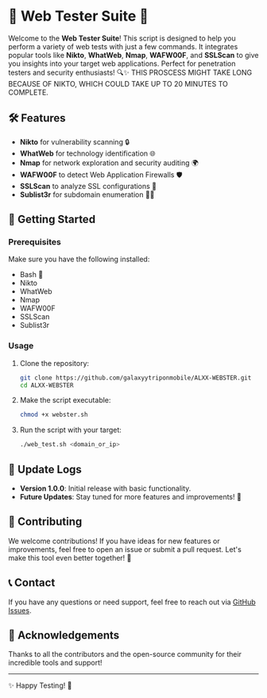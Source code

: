 # 🎉 Web Tester Suite 🚀

Welcome to the **Web Tester Suite**! This script is designed to help you perform a variety of web tests with just a few commands. It integrates popular tools like **Nikto**, **WhatWeb**, **Nmap**, **WAFW00F**, and **SSLScan** to give you insights into your target web applications. Perfect for penetration testers and security enthusiasts! 🔍✨
THIS PROSCESS MIGHT TAKE LONG BECAUSE OF NIKTO, WHICH COULD TAKE UP TO 20 MINUTES TO COMPLETE.
## 🛠️ Features

- **Nikto** for vulnerability scanning 🔒
- **WhatWeb** for technology identification 🌐
- **Nmap** for network exploration and security auditing 🌍
- **WAFW00F** to detect Web Application Firewalls 🛡️
- **SSLScan** to analyze SSL configurations 🔑
- **Sublist3r** for subdomain enumeration 🕵️‍♂️

## 🚀 Getting Started

### Prerequisites

Make sure you have the following installed:

- Bash 🐚
- Nikto
- WhatWeb
- Nmap
- WAFW00F
- SSLScan
- Sublist3r

### Usage

1. Clone the repository:
   ```bash
   git clone https://github.com/galaxyytriponmobile/ALXX-WEBSTER.git
   cd ALXX-WEBSTER
   ```

2. Make the script executable:
   ```bash
   chmod +x webster.sh
   ```

3. Run the script with your target:
   ```bash
   ./web_test.sh <domain_or_ip>
   ```

## 📜 Update Logs

- **Version 1.0.0**: Initial release with basic functionality.
- **Future Updates**: Stay tuned for more features and improvements! 🚀

## 🌟 Contributing

We welcome contributions! If you have ideas for new features or improvements, feel free to open an issue or submit a pull request. Let's make this tool even better together! 🤝

## 📞 Contact

If you have any questions or need support, feel free to reach out via [GitHub Issues](https://github.com/yourusername/web-tester-suite/issues).

## 🥳 Acknowledgements

Thanks to all the contributors and the open-source community for their incredible tools and support!

---

✨ Happy Testing! 🚀
